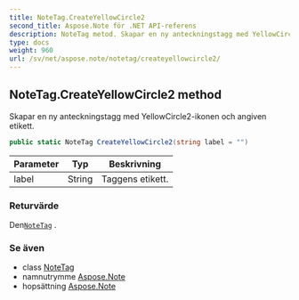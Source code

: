 ```yaml
---
title: NoteTag.CreateYellowCircle2
second_title: Aspose.Note för .NET API-referens
description: NoteTag metod. Skapar en ny anteckningstagg med YellowCircle2ikonen och angiven etikett.
type: docs
weight: 960
url: /sv/net/aspose.note/notetag/createyellowcircle2/
---
```

## NoteTag.CreateYellowCircle2 method

Skapar en ny anteckningstagg med YellowCircle2-ikonen och angiven etikett.

```csharp
public static NoteTag CreateYellowCircle2(string label = "")
```

| Parameter | Typ | Beskrivning |
| --- | --- | --- |
| label | String | Taggens etikett. |

### Returvärde

Den[`NoteTag`](../) .

### Se även

* class [NoteTag](../)
* namnutrymme [Aspose.Note](../../notetag/)
* hopsättning [Aspose.Note](../../../)


